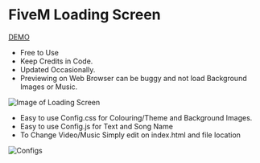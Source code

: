 # FiveM Loading Screen
[DEMO](https://sad-fermat-e296a5.netlify.app)

* Free to Use
* Keep Credits in Code.
* Updated Occasionally.
* Previewing on Web Browser can be buggy and not load Background Images or Music.

![Image of Loading Screen](https://i.imgur.com/XAn8kaA.png)

* Easy to use Config.css for Colouring/Theme and Background Images.
* Easy to use Config.js for Text and Song Name
* To Change Video/Music Simply edit on index.html and file location

![Configs](https://i.imgur.com/xPn1Tab.png)
